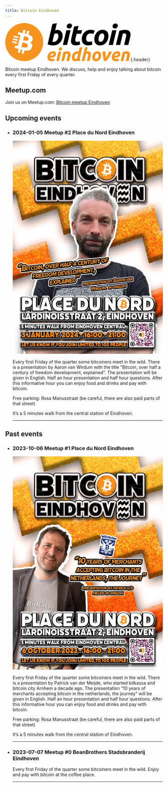 ```yaml
---
title: Bitcoin Eindhoven
---
```


![Bitcoin Eindhoven](img/bitcoin_eindhoven.png){.header}

Bitcoin meetup Eindhoven. We discuss, help and enjoy talking about bitcoin every first Friday of every quarter.

## Meetup.com

Join us on Meetup.com: [Bitcoin meetup Eindhoven](https://www.meetup.com/bitcoineindhoven/)

## Upcoming events

- ### 2024-01-05 Meetup #2 Place du Nord Eindhoven
    
    ![Bitcoin Eindhoven Meetup #2](img/meetup2.jpg)
    
    Every first Friday of the quarter some bitcoiners meet in the wild. There is a presentation by Aaron van Wirdum with the title "Bitcoin, over half a century of freedom development, explained". The presentation will be given in English. Half an hour presentation and half hour questions. After this informative hour you can enjoy food and drinks and pay with bitcoin.

    Free parking: Rosa Manusstraat (be careful, there are also paid parts of that street)

    It’s a 5 minutes walk from the central station of Eindhoven.

    ---

## Past events

- ### 2023-10-06 Meetup #1 Place du Nord Eindhoven
    
    ![Bitcoin Eindhoven Meetup #1](img/meetup1.jpg)

    Every first Friday of the quarter some bitcoiners meet in the wild. There is a presentation by Patrick van der Meijde, who started bitkassa and bitcoin city Arnhem a decade ago. The presentation “10 years of merchants accepting bitcoin in the netherlands, the journey” will be given in English. Half an hour presentation and half hour questions. After this informative hour you can enjoy food and drinks and pay with bitcoin.

    Free parking: Rosa Manusstraat (be careful, there are also paid parts of that street)

    It’s a 5 minutes walk from the central station of Eindhoven.

    ---

- ### 2023-07-07 Meetup #0 BeanBrothers Stadsbranderij Eindhoven
    
    Every first Friday of the quarter some bitcoiners meet in the wild. Enjoy and pay with bitcoin at the coffee place.

    ---
